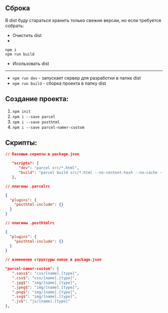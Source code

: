 ## Сброка
В dist буду стараться хранить только свежие версии, но если требуется собрать: 
- Очистить dist 
- 
```shell
npm i
npm run build
```
- Исользовать dist

______

- `npm run dev` - запускает сервер для разработки в папке dist
- `npm run build` - сборка проекта в папку dist

## Создание проекта: 
1. `npm init`
2. `npm i --save parcel`
3. `npm i --save posthtml`
3. `npm i --save parcel-namer-custom`

## Скрипты: 
```json
// базовые скрипты в package.json

   "scripts": {
      "dev": "parcel src/*.html",
      "build": "parcel build src/*.html --no-content-hash --no-cache --no-source-maps --no-optimize --no-scope-hoist --dist-dir build --public-url ."
   },
```


```json
// плагины .parcelrc

{
  "plugins": {
    "posthtml-include": {}
  }
}
```


```json
// плагины .posthtmlrc

{
  "plugins": {
    "posthtml-include": {}
  }
}
```

```json
// изменение структуры папок в package.json

"parcel-namer-custom": {
   ".sass$": "css/[name].[type]",
   ".css$": "css/[name].[type]",
   ".jpg$": "img/[name].[type]",
   ".jpeg$": "img/[name].[type]",
   ".png$": "img/[name].[type]",
   ".svg$": "img/[name].[type]",
   ".js$": "js/[name].[type]"
},
```